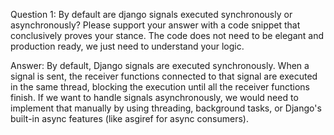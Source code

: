 Question 1: By default are django signals executed synchronously or asynchronously? Please support your answer with a code snippet that conclusively proves your stance. The code does not need to be elegant and production ready, we just need to understand your logic.

Answer: 
By default, Django signals are executed synchronously. When a signal is sent, the receiver functions connected to that signal are executed in the same thread, blocking the execution until all the receiver functions finish. If we want to handle signals asynchronously, we would need to implement that manually by using threading, background tasks, or Django's built-in async features (like asgiref for async consumers).
